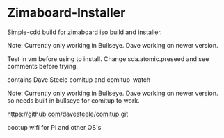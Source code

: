 # Zimaboard-Installer
Simple-cdd build for zimaboard iso build and installer. 

Note: Currently only working in Bullseye. Dave working on newer version.

Test in vm before using to install. Change sda.atomic.preseed and see comments before trying.

contains Dave Steele comitup and comitup-watch 

Note: Currently only working in Bullseye. Dave working on newer version.
so needs built in bullseye for comitup to work.

https://github.com/davesteele/comitup.git

bootup wifi for PI and other OS's

